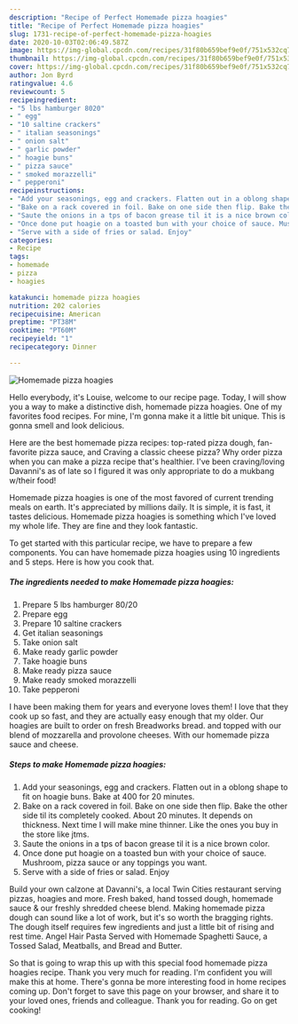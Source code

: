 ```yaml
---
description: "Recipe of Perfect Homemade pizza hoagies"
title: "Recipe of Perfect Homemade pizza hoagies"
slug: 1731-recipe-of-perfect-homemade-pizza-hoagies
date: 2020-10-03T02:06:49.587Z
image: https://img-global.cpcdn.com/recipes/31f80b659bef9e0f/751x532cq70/homemade-pizza-hoagies-recipe-main-photo.jpg
thumbnail: https://img-global.cpcdn.com/recipes/31f80b659bef9e0f/751x532cq70/homemade-pizza-hoagies-recipe-main-photo.jpg
cover: https://img-global.cpcdn.com/recipes/31f80b659bef9e0f/751x532cq70/homemade-pizza-hoagies-recipe-main-photo.jpg
author: Jon Byrd
ratingvalue: 4.6
reviewcount: 5
recipeingredient:
- "5 lbs hamburger 8020"
- " egg"
- "10 saltine crackers"
- " italian seasonings"
- " onion salt"
- " garlic powder"
- " hoagie buns"
- " pizza sauce"
- " smoked morazzelli"
- " pepperoni"
recipeinstructions:
- "Add your seasonings, egg and crackers. Flatten out in a oblong shape to fit on hoagie buns. Bake at 400 for 20 minutes."
- "Bake on a rack covered in foil. Bake on one side then flip. Bake the other side til its completely cooked. About 20 minutes. It depends on thickness. Next time I will make mine thinner. Like the ones you buy in the store like jtms."
- "Saute the onions in a tps of bacon grease til it is a nice brown color."
- "Once done put hoagie on a toasted bun with your choice of sauce. Mushroom, pizza sauce or any toppings you want."
- "Serve with a side of fries or salad. Enjoy"
categories:
- Recipe
tags:
- homemade
- pizza
- hoagies

katakunci: homemade pizza hoagies 
nutrition: 202 calories
recipecuisine: American
preptime: "PT38M"
cooktime: "PT60M"
recipeyield: "1"
recipecategory: Dinner

---
```



![Homemade pizza hoagies](https://img-global.cpcdn.com/recipes/31f80b659bef9e0f/751x532cq70/homemade-pizza-hoagies-recipe-main-photo.jpg)

Hello everybody, it's Louise, welcome to our recipe page. Today, I will show you a way to make a distinctive dish, homemade pizza hoagies. One of my favorites food recipes. For mine, I'm gonna make it a little bit unique. This is gonna smell and look delicious.

Here are the best homemade pizza recipes: top-rated pizza dough, fan-favorite pizza sauce, and Craving a classic cheese pizza? Why order pizza when you can make a pizza recipe that&#39;s healthier. I&#39;ve been craving/loving Davanni&#39;s as of late so I figured it was only appropriate to do a mukbang w/their food!

Homemade pizza hoagies is one of the most favored of current trending meals on earth. It's appreciated by millions daily. It is simple, it is fast, it tastes delicious. Homemade pizza hoagies is something which I've loved my whole life. They are fine and they look fantastic.


To get started with this particular recipe, we have to prepare a few components. You can have homemade pizza hoagies using 10 ingredients and 5 steps. Here is how you cook that.

<!--inarticleads1-->

##### The ingredients needed to make Homemade pizza hoagies:

1. Prepare 5 lbs hamburger 80/20
1. Prepare  egg
1. Prepare 10 saltine crackers
1. Get  italian seasonings
1. Take  onion salt
1. Make ready  garlic powder
1. Take  hoagie buns
1. Make ready  pizza sauce
1. Make ready  smoked morazzelli
1. Take  pepperoni


I have been making them for years and everyone loves them! I love that they cook up so fast, and they are actually easy enough that my older. Our hoagies are built to order on fresh Breadworks bread. and topped with our blend of mozzarella and provolone cheeses. With our homemade pizza sauce and cheese. 

<!--inarticleads2-->

##### Steps to make Homemade pizza hoagies:

1. Add your seasonings, egg and crackers. Flatten out in a oblong shape to fit on hoagie buns. Bake at 400 for 20 minutes.
1. Bake on a rack covered in foil. Bake on one side then flip. Bake the other side til its completely cooked. About 20 minutes. It depends on thickness. Next time I will make mine thinner. Like the ones you buy in the store like jtms.
1. Saute the onions in a tps of bacon grease til it is a nice brown color.
1. Once done put hoagie on a toasted bun with your choice of sauce. Mushroom, pizza sauce or any toppings you want.
1. Serve with a side of fries or salad. Enjoy


Build your own calzone at Davanni&#39;s, a local Twin Cities restaurant serving pizzas, hoagies and more. Fresh baked, hand tossed dough, homemade sauce &amp; our freshly shredded cheese blend. Making homemade pizza dough can sound like a lot of work, but it&#39;s so worth the bragging rights. The dough itself requires few ingredients and just a little bit of rising and rest time. Angel Hair Pasta Served with Homemade Spaghetti Sauce, a Tossed Salad, Meatballs, and Bread and Butter. 

So that is going to wrap this up with this special food homemade pizza hoagies recipe. Thank you very much for reading. I'm confident you will make this at home. There's gonna be more interesting food in home recipes coming up. Don't forget to save this page on your browser, and share it to your loved ones, friends and colleague. Thank you for reading. Go on get cooking!
